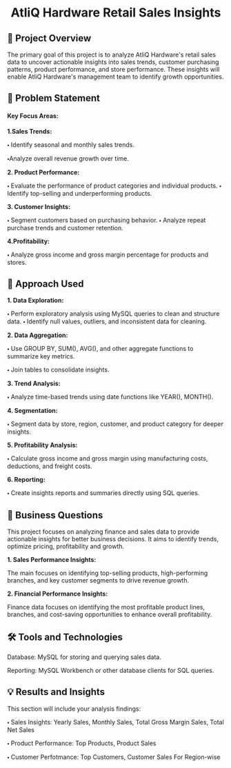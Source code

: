 
<h1 align = "center">AtliQ Hardware Retail Sales Insights </h1>

## 🚀 Project Overview

The primary goal of this project is to analyze AtliQ Hardware's retail sales data to uncover actionable insights into sales trends, customer purchasing patterns, product performance, and store performance. These insights will enable AtliQ Hardware's management team to identify growth opportunities.

## 🔎 Problem Statement 
<h4>Key Focus Areas:</h4>

<b>1.Sales Trends:</b>

 🞄 Identify seasonal and monthly sales trends.
 
 🞄Analyze overall revenue growth over time.

<b>2. Product Performance:</b>

 🞄 Evaluate the performance of product categories and individual products.
 🞄 Identify top-selling and underperforming products.

<b>3. Customer Insights:</b>

 🞄 Segment customers based on purchasing behavior.
 🞄 Analyze repeat purchase trends and customer retention.

<b>4.Profitability:</b>

 🞄 Analyze gross income and gross margin percentage for products and stores.

## 🔑 Approach Used

<b>1. Data Exploration:</b>

 🞄 Perform exploratory analysis using MySQL queries to clean and structure data.
 🞄 Identify null values, outliers, and inconsistent data for cleaning.

<b>2. Data Aggregation:</b>

 🞄 Use GROUP BY, SUM(), AVG(), and other aggregate functions to summarize key metrics.
 
 🞄 Join tables to consolidate insights.

<b>3. Trend Analysis:</b>

 🞄 Analyze time-based trends using date functions like YEAR(), MONTH().

<b>4. Segmentation:</b>

 🞄 Segment data by store, region, customer, and product category for deeper insights.

<b>5. Profitability Analysis:</b>

 🞄 Calculate gross income and gross margin using manufacturing costs, deductions, and freight costs.

<b>6. Reporting:</b>

 🞄 Create insights reports and summaries directly using SQL queries.

## 📝 Business Questions 
This project focuses on analyzing finance and sales data to provide actionable insights for better business decisions. It aims to identify trends, optimize pricing, profitability and growth.

<b>1. Sales Performance Insights:</b>

The main focuses on identifying top-selling products, high-performing branches, and key customer segments to drive revenue growth.

<b>2. Financial Performance Insights:</b>

Finance data focuses on identifying the most profitable product lines, branches, and cost-saving opportunities to enhance overall profitability. 

## 🛠️ Tools and Technologies

Database: MySQL for storing and querying sales data.

Reporting: MySQL Workbench or other database clients for SQL queries.

## 💡 Results and Insights 

This section will include your analysis findings:

🞄 Sales Insights: Yearly Sales, Monthly Sales, Total Gross Margin Sales, Total Net Sales

🞄 Product Performance: Top Products, Product    Sales 

🞄 Customer Perfotmance: Top Customers, Customer Sales For Region-wise
